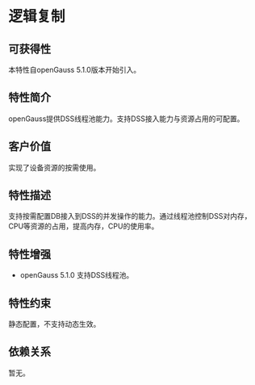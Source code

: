 # 逻辑复制

## 可获得性<a name="section15406143204715"></a>

本特性自openGauss 5.1.0版本开始引入。

## 特性简介<a name="section740615433477"></a>

openGauss提供DSS线程池能力。支持DSS接入能力与资源占用的可配置。

## 客户价值<a name="section13406743164715"></a>

实现了设备资源的按需使用。

## 特性描述<a name="section16406154310471"></a>

支持按需配置DB接入到DSS的并发操作的能力。通过线程池控制DSS对内存，CPU等资源的占用，提高内存，CPU的使用率。

## 特性增强<a name="section1340684315478"></a>

-   openGauss 5.1.0 支持DSS线程池。

## 特性约束<a name="section06531946143616"></a>

静态配置，不支持动态生效。

## 依赖关系<a name="section8406643144716"></a>

暂无。

